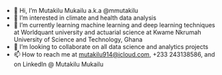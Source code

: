 - 👋 Hi, I’m Mutakilu Mukailu a.k.a @mmutakilu
- 👀 I’m interested in climate and health data analysis 
- 🌱 I’m currently learning machine learning and deep learning techniques at Worldquant university and actuarial science at Kwame Nkrumah University of Science and Technology, Ghana
- 💞️ I’m looking to collaborate on all data science and analytics projects 
- 📫 How to reach me at mutakilu914@icloud.com, +233 243138586, and on LinkedIn @ Mutakilu Mukailu

<!---
mmutakilu/mmutakilu is a ✨ special ✨ repository because its `README.md` (this file) appears on your GitHub profile.
You can click the Preview link to take a look at your changes.
--->
